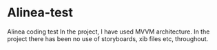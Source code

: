 # Alinea-test
Alinea coding test
In the project, I have used MVVM architecture. In the project there has been no use of storyboards, xib files etc, throughout.

